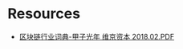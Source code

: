 # Resources

+ [区块链行业词典-甲子光年 维京资本 2018.02.PDF](https://github.com/ChrisLinn/blockchain-cheatsheet/blob/master/docs/blockchain_dict-JiaZiGuangNian-Viking-2018.02.pdf)
